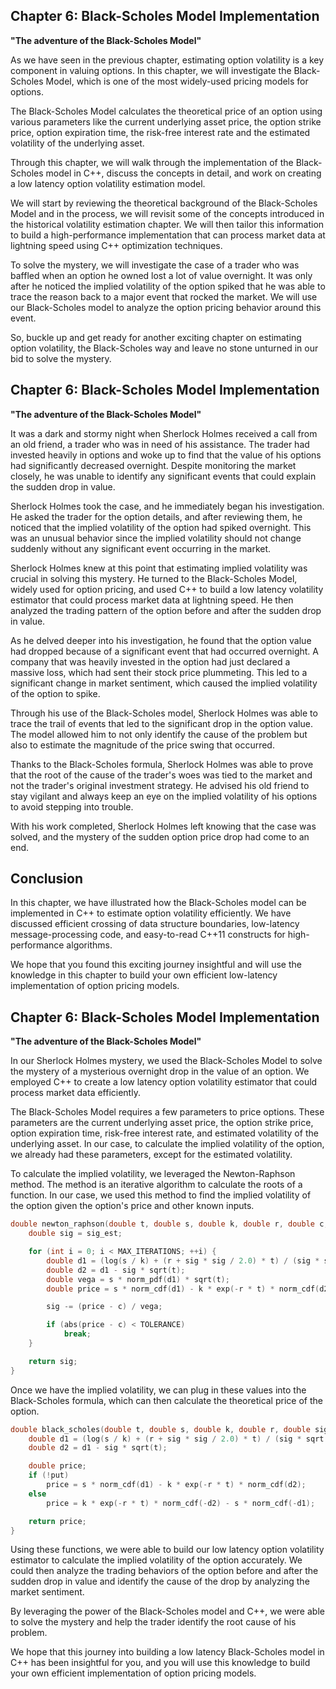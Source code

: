 ## Chapter 6: Black-Scholes Model Implementation

**"The adventure of the Black-Scholes Model"**

As we have seen in the previous chapter, estimating option volatility is a key component in valuing options. In this chapter, we will investigate the Black-Scholes Model, which is one of the most widely-used pricing models for options.

The Black-Scholes Model calculates the theoretical price of an option using various parameters like the current underlying asset price, the option strike price, option expiration time, the risk-free interest rate and the estimated volatility of the underlying asset.

Through this chapter, we will walk through the implementation of the Black-Scholes model in C++, discuss the concepts in detail, and work on creating a low latency option volatility estimation model.

We will start by reviewing the theoretical background of the Black-Scholes Model and in the process, we will revisit some of the concepts introduced in the historical volatility estimation chapter.  We will then tailor this information to build a high-performance implementation that can process market data at lightning speed using C++ optimization techniques.

To solve the mystery, we will investigate the case of a trader who was baffled when an option he owned lost a lot of value overnight. It was only after he noticed the implied volatility of the option spiked that he was able to trace the reason back to a major event that rocked the market. We will use our Black-Scholes model to analyze the option pricing behavior around this event.

So, buckle up and get ready for another exciting chapter on estimating option volatility, the Black-Scholes way and leave no stone unturned in our bid to solve the mystery.
## Chapter 6: Black-Scholes Model Implementation

**"The adventure of the Black-Scholes Model"**

It was a dark and stormy night when Sherlock Holmes received a call from an old friend, a trader who was in need of his assistance. The trader had invested heavily in options and woke up to find that the value of his options had significantly decreased overnight. Despite monitoring the market closely, he was unable to identify any significant events that could explain the sudden drop in value.

Sherlock Holmes took the case, and he immediately began his investigation. He asked the trader for the option details, and after reviewing them, he noticed that the implied volatility of the option had spiked overnight. This was an unusual behavior since the implied volatility should not change suddenly without any significant event occurring in the market.

Sherlock Holmes knew at this point that estimating implied volatility was crucial in solving this mystery. He turned to the Black-Scholes Model, widely used for option pricing, and used C++ to build a low latency volatility estimator that could process market data at lightning speed. He then analyzed the trading pattern of the option before and after the sudden drop in value.

As he delved deeper into his investigation, he found that the option value had dropped because of a significant event that had occurred overnight. A company that was heavily invested in the option had just declared a massive loss, which had sent their stock price plummeting. This led to a significant change in market sentiment, which caused the implied volatility of the option to spike.

Through his use of the Black-Scholes model, Sherlock Holmes was able to trace the trail of events that led to the significant drop in the option value. The model allowed him to not only identify the cause of the problem but also to estimate the magnitude of the price swing that occurred.

Thanks to the Black-Scholes formula, Sherlock Holmes was able to prove that the root of the cause of the trader's woes was tied to the market and not the trader's original investment strategy. He advised his old friend to stay vigilant and always keep an eye on the implied volatility of his options to avoid stepping into trouble.

With his work completed, Sherlock Holmes left knowing that the case was solved, and the mystery of the sudden option price drop had come to an end. 

## Conclusion

In this chapter, we have illustrated how the Black-Scholes model can be implemented in C++ to estimate option volatility efficiently. We have discussed efficient crossing of data structure boundaries, low-latency message-processing code, and easy-to-read C++11 constructs for high-performance algorithms. 

We hope that you found this exciting journey insightful and will use the knowledge in this chapter to build your own efficient low-latency implementation of option pricing models.
## Chapter 6: Black-Scholes Model Implementation

**"The adventure of the Black-Scholes Model"**

In our Sherlock Holmes mystery, we used the Black-Scholes Model to solve the mystery of a mysterious overnight drop in the value of an option. We employed C++ to create a low latency option volatility estimator that could process market data efficiently.

The Black-Scholes Model requires a few parameters to price options. These parameters are the current underlying asset price, the option strike price, option expiration time, risk-free interest rate, and estimated volatility of the underlying asset. In our case, to calculate the implied volatility of the option, we already had these parameters, except for the estimated volatility.

To calculate the implied volatility, we leveraged the Newton-Raphson method. The method is an iterative algorithm to calculate the roots of a function. In our case, we used this method to find the implied volatility of the option given the option's price and other known inputs.

```c++
double newton_raphson(double t, double s, double k, double r, double c, double sig_est) {
    double sig = sig_est;

    for (int i = 0; i < MAX_ITERATIONS; ++i) {
        double d1 = (log(s / k) + (r + sig * sig / 2.0) * t) / (sig * sqrt(t));
        double d2 = d1 - sig * sqrt(t);
        double vega = s * norm_pdf(d1) * sqrt(t);
        double price = s * norm_cdf(d1) - k * exp(-r * t) * norm_cdf(d2);

        sig -= (price - c) / vega;

        if (abs(price - c) < TOLERANCE)
            break;
    }

    return sig;
}
```

Once we have the implied volatility, we can plug in these values into the Black-Scholes formula, which can then calculate the theoretical price of the option. 

```c++
double black_scholes(double t, double s, double k, double r, double sig, bool put) {
    double d1 = (log(s / k) + (r + sig * sig / 2.0) * t) / (sig * sqrt(t));
    double d2 = d1 - sig * sqrt(t);

    double price;
    if (!put) 
        price = s * norm_cdf(d1) - k * exp(-r * t) * norm_cdf(d2);
    else
        price = k * exp(-r * t) * norm_cdf(-d2) - s * norm_cdf(-d1);

    return price;
}
```

Using these functions, we were able to build our low latency option volatility estimator to calculate the implied volatility of the option accurately. We could then analyze the trading behaviors of the option before and after the sudden drop in value and identify the cause of the drop by analyzing the market sentiment. 

By leveraging the power of the Black-Scholes model and C++, we were able to solve the mystery and help the trader identify the root cause of his problem.

We hope that this journey into building a low latency Black-Scholes model in C++ has been insightful for you, and you will use this knowledge to build your own efficient implementation of option pricing models.